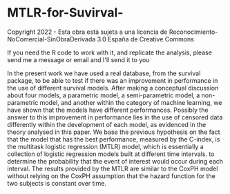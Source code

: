 # MTLR-for-Suvirval-

Copyright 2022 - 
Esta obra está sujeta a una licencia de 
Reconocimiento-NoComercial-SinObraDerivada 
3.0 España de Creative Commons

If you need the R code to work with it, and replicate the analysis, please send me a message or email and I'll send it to you

In the present work we have used a real database, from the survival package, to be able to test if there was an improvement in performance in the use of different survival models.
After making a conceptual discussion about four models, a parametric model, a semi-parametric model, a non-parametric model, and another within the category of machine learning, we have shown that the models have different performances. Possibly the answer to this improvement in performance lies in the use of censored data differently within the development of each model, as evidenced in the theory analysed in this paper.
We base the previous hypothesis on the fact that the model that has the best performance, measured by the C-index, is the multitask logistic regression (MTLR) model, which is essentially a collection of logistic regression models built at different time intervals. to determine the probability that the event of interest would occur during each interval. The results provided by the MTLR are similar to the CoxPH model without relying on the CoxPH assumption that the hazard function for the two subjects is constant over time. 


